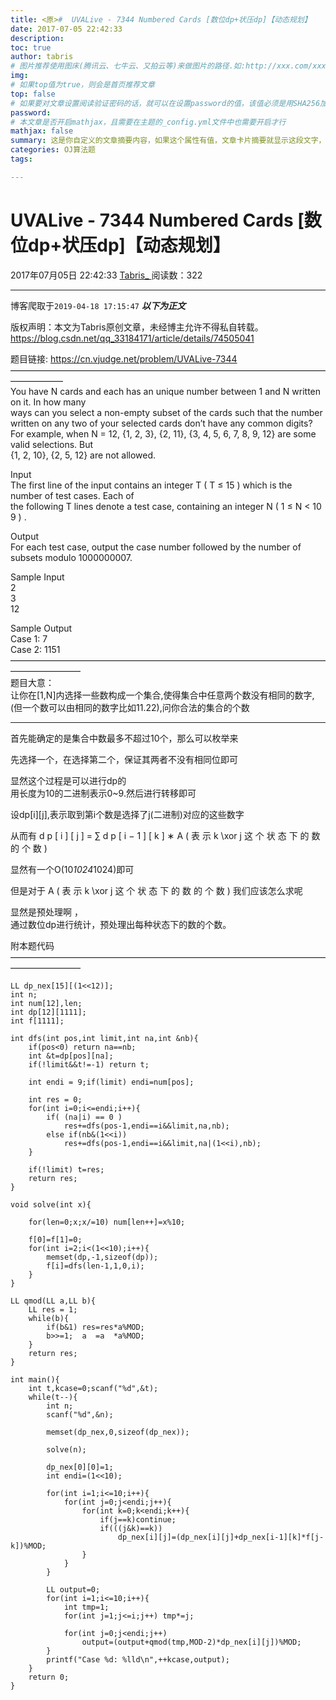 ```yaml
---
title: <原>#  UVALive - 7344 Numbered Cards [数位dp+状压dp]【动态规划】
date: 2017-07-05 22:42:33
description:
toc: true
author: tabris
# 图片推荐使用图床(腾讯云、七牛云、又拍云等)来做图片的路径.如:http://xxx.com/xxx.jpg
img: 
# 如果top值为true，则会是首页推荐文章
top: false
# 如果要对文章设置阅读验证密码的话，就可以在设置password的值，该值必须是用SHA256加密后的密码，防止被他人识破
password: 
# 本文章是否开启mathjax，且需要在主题的_config.yml文件中也需要开启才行
mathjax: false
summary: 这是你自定义的文章摘要内容，如果这个属性有值，文章卡片摘要就显示这段文字，否则程序会自动截取文章的部分内容作为摘要
categories: OJ算法题
tags:

---
```





#  UVALive - 7344 Numbered Cards [数位dp+状压dp]【动态规划】

2017年07月05日 22:42:33  [ Tabris_ ](https://me.csdn.net/qq_33184171) 阅读数：322


--- 
 博客爬取于`2019-04-18 17:15:47`
***以下为正文***

版权声明：本文为Tabris原创文章，未经博主允许不得私自转载。
https://blog.csdn.net/qq_33184171/article/details/74505041

题目链接: [ https://cn.vjudge.net/problem/UVALive-7344
](https://cn.vjudge.net/problem/UVALive-7344)  
——————————————————————————————————————————  
You have N cards and each has an unique number between 1 and N written on it.
In how many  
ways can you select a non-empty subset of the cards such that the number
written on any two of your selected cards don’t have any common digits?  
For example, when N = 12, {1, 2, 3}, {2, 11}, {3, 4, 5, 6, 7, 8, 9, 12} are
some valid selections. But  
{1, 2, 10}, {2, 5, 12} are not allowed.

Input  
The first line of the input contains an integer T  (  T  ≤  15  )  which is
the number of test cases. Each of  
the following T lines denote a test case, containing an integer N  (  1  ≤  N
< 10  9  )  .

Output  
For each test case, output the case number followed by the number of subsets
modulo 1000000007.

Sample Input  
2  
3  
12

Sample Output  
Case 1: 7  
Case 2: 1151  
————————————————————————————————————————————  
题目大意：  
让你在[1,N]内选择一些数构成一个集合,使得集合中任意两个数没有相同的数字,(但一个数可以由相同的数字比如11.22),问你合法的集合的个数

* * *

首先能确定的是集合中数最多不超过10个，那么可以枚举来

先选择一个，在选择第二个，保证其两者不没有相同位即可

显然这个过程是可以进行dp的  
用长度为10的二进制表示0~9.然后进行转移即可

设dp[i][j],表示取到第i个数是选择了j(二进制)对应的这些数字

从而有  d  p  [  i  ]  [  j  ]  =  ∑  d  p  [  i  −  1  ]  [  k  ]  ∗  A  (  表  示
k  \xor  j  这  个  状  态  下  的  数  的  个  数  )

显然有一个O(10*1024*1024)即可

但是对于  A  (  表  示  k  \xor  j  这  个  状  态  下  的  数  的  个  数  )  我们应该怎么求呢

显然是预处理啊 ，  
通过数位dp进行统计，预处理出每种状态下的数的个数。

附本题代码  
————————————————————————————————————————————

    
    
    LL dp_nex[15][(1<<12)];
    int n;
    int num[12],len;
    int dp[12][1111];
    int f[1111];
    
    int dfs(int pos,int limit,int na,int &nb){
        if(pos<0) return na==nb;
        int &t=dp[pos][na];
        if(!limit&&t!=-1) return t;
    
        int endi = 9;if(limit) endi=num[pos];
    
        int res = 0;
        for(int i=0;i<=endi;i++){
            if( (na|i) == 0 )
                res+=dfs(pos-1,endi==i&&limit,na,nb);
            else if(nb&(1<<i))
                res+=dfs(pos-1,endi==i&&limit,na|(1<<i),nb);
        }
    
        if(!limit) t=res;
        return res;
    }
    
    void solve(int x){
    
        for(len=0;x;x/=10) num[len++]=x%10;
    
        f[0]=f[1]=0;
        for(int i=2;i<(1<<10);i++){
            memset(dp,-1,sizeof(dp));
            f[i]=dfs(len-1,1,0,i);
        }
    }
    
    LL qmod(LL a,LL b){
        LL res = 1;
        while(b){
            if(b&1) res=res*a%MOD;
            b>>=1;  a  =a  *a%MOD;
        }
        return res;
    }
    
    int main(){
        int t,kcase=0;scanf("%d",&t);
        while(t--){
            int n;
            scanf("%d",&n);
    
            memset(dp_nex,0,sizeof(dp_nex));
    
            solve(n);
    
            dp_nex[0][0]=1;
            int endi=(1<<10);
    
            for(int i=1;i<=10;i++){
                for(int j=0;j<endi;j++){
                    for(int k=0;k<endi;k++){
                        if(j==k)continue;
                        if(((j&k)==k))
                            dp_nex[i][j]=(dp_nex[i][j]+dp_nex[i-1][k]*f[j-k])%MOD;
                    }
                }
            }
    
            LL output=0;
            for(int i=1;i<=10;i++){
                int tmp=1;
                for(int j=1;j<=i;j++) tmp*=j;
    
                for(int j=0;j<endi;j++)
                    output=(output+qmod(tmp,MOD-2)*dp_nex[i][j])%MOD;
            }
            printf("Case %d: %lld\n",++kcase,output);
        }
        return 0;
    }

